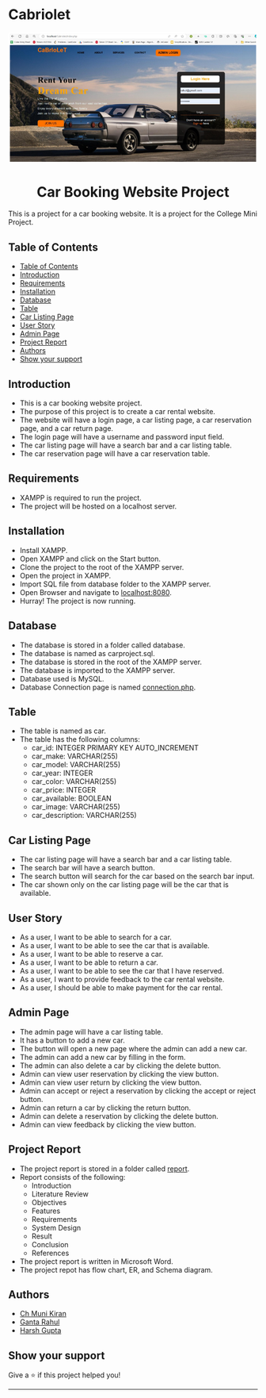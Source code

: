 # Cabriolet

![frame_firefox_mac_dark (1)](https://github.com/MuniKiranCh/Cabriolet/blob/master/images/homepg.png)

<h1 align="center">Car Booking Website Project</h1>  

This is a project for a car booking website. It is a project for the College Mini Project.

## Table of Contents

- [Table of Contents](#table-of-contents)
- [Introduction](#introduction)
- [Requirements](#requirements)
- [Installation](#installation)
- [Database](#database)
- [Table](#table)
- [Car Listing Page](#car-listing-page)
- [User Story](#user-story)
- [Admin Page](#admin-page)
- [Project Report](#project-report)
- [Authors](#authors)
- [Show your support](#show-your-support)


## Introduction

- This is a car booking website project.
- The purpose of this project is to create a car rental website.
- The website will have a login page, a car listing page, a car reservation page, and a car return page.
- The login page will have a username and password input field.
- The car listing page will have a search bar and a car listing table.
- The car reservation page will have a car reservation table.

## Requirements

- XAMPP is required to run the project.
- The project will be hosted on a localhost server.

##  Installation

- Install XAMPP.
- Open XAMPP and click on the Start button.
- Clone the project to the root of the XAMPP server.
- Open the project in XAMPP.
- Import SQL file from database folder to the XAMPP server.
- Open Browser and navigate to [localhost:8080](localhost:8080).
- Hurray! The project is now running.

##  Database

- The database is stored in a folder called database.
- The database is named as carproject.sql.
- The database is stored in the root of the XAMPP server.
- The database is imported to the XAMPP server.
- Database used is MySQL.
- Database Connection page is named [connection.php](/connection.php).

## Table

- The table is named as car.
- The table has the following columns:
    - car_id: INTEGER PRIMARY KEY AUTO_INCREMENT
    - car_make: VARCHAR(255)
    - car_model: VARCHAR(255)
    - car_year: INTEGER
    - car_color: VARCHAR(255)
    - car_price: INTEGER
    - car_available: BOOLEAN
    - car_image: VARCHAR(255)
    - car_description: VARCHAR(255)

##  Car Listing Page

- The car listing page will have a search bar and a car listing table.
- The search bar will have a search button.
- The search button will search for the car based on the search bar input.
- The car shown only on the car listing page will be the car that is available.

## User Story

- As a user, I want to be able to search for a car.
- As a user, I want to be able to see the car that is available.
- As a user, I want to be able to reserve a car.
- As a user, I want to be able to return a car.
- As a user, I want to be able to see the car that I have reserved.
- As a user, I want to provide feedback to the car rental website.
- As a user, I should be able to make payment for the car rental.

## Admin Page

- The admin page will have a car listing table.
- It has a button to add a new car.
- The button will open a new page where the admin can add a new car.
- The admin can add a new car by filling in the form.
- The admin can also delete a car by clicking the delete button.
- Admin can view user reservation by clicking the view button.
- Admin can view user return by clicking the view button.
- Admin can accept or reject a reservation by clicking the accept or reject button.
- Admin can return a car by clicking the return button.
- Admin can delete a reservation by clicking the delete button.
- Admin can view feedback by clicking the view button.

## Project Report

- The project report is stored in a folder called [report](https://github.com/MuniKiranCh/Cabriolet/blob/master/dbms_final.docx).
- Report consists of the following:
    - Introduction
    - Literature Review
    - Objectives
    - Features
    - Requirements
    - System Design
    - Result
    - Conclusion
    - References
- The project report is written in Microsoft Word.
- The project repot has flow chart, ER, and Schema diagram.

## Authors 

- [Ch Muni Kiran](https://github.com/MuniKiranCh)
- [Ganta Rahul](https://github.com/RahulGanta2)
- [Harsh Gupta](https://github.com/harsh232gupta)

## Show your support

Give a ⭐️ if this project helped you!

***
